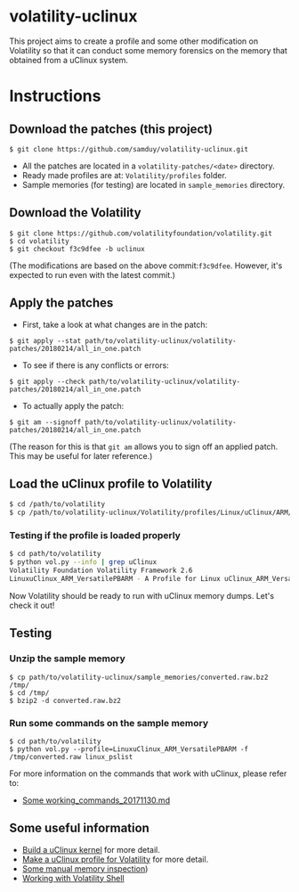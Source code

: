 # volatility-uclinux

This project aims to create a profile and some other modification on Volatility so that it can conduct some memory forensics on the memory that obtained from a uClinux system.

# Instructions

## Download the patches (this project)
```
$ git clone https://github.com/samduy/volatility-uclinux.git
```

* All the patches are located in a `volatility-patches/<date>` directory.
* Ready made profiles are at: `Volatility/profiles` folder.
* Sample memories (for testing) are located in `sample_memories` directory.

## Download the Volatility

```
$ git clone https://github.com/volatilityfoundation/volatility.git
$ cd volatility
$ git checkout f3c9dfee -b uclinux
```
(The modifications are based on the above commit:`f3c9dfee`. However, it's expected to run even with the latest commit.)

## Apply the patches

* First, take a look at what changes are in the patch:
```
$ git apply --stat path/to/volatility-uclinux/volatility-patches/20180214/all_in_one.patch
```

* To see if there is any conflicts or errors:
```
$ git apply --check path/to/volatility-uclinux/volatility-patches/20180214/all_in_one.patch
```

* To actually apply the patch:
```
$ git am --signoff path/to/volatility-uclinux/volatility-patches/20180214/all_in_one.patch
```

(The reason for this is that `git am` allows you to sign off an applied patch. This may be useful for later reference.)

## Load the uClinux profile to Volatility

```bash
$ cd /path/to/volatility
$ cp /path/to/volatility-uclinux/Volatility/profiles/Linux/uClinux/ARM/VersatilePB/uClinux_ARM_VersatilePB.zip plugins/overlays/linux/
```

### Testing if the profile is loaded properly

```bash
$ cd path/to/volatility
$ python vol.py --info | grep uClinux
Volatility Foundation Volatility Framework 2.6
LinuxuClinux_ARM_VersatilePBARM - A Profile for Linux uClinux_ARM_VersatilePB ARM
```

Now Volatility should be ready to run with uClinux memory dumps. Let's check it out!

## Testing

### Unzip the sample memory

```
$ cp path/to/volatility-uclinux/sample_memories/converted.raw.bz2 /tmp/
$ cd /tmp/
$ bzip2 -d converted.raw.bz2
```

### Run some commands on the sample memory

```
$ cd path/to/volatility
$ python vol.py --profile=LinuxuClinux_ARM_VersatilePBARM -f /tmp/converted.raw linux_pslist
```

For more information on the commands that work with uClinux, please refer to:
* [Some working_commands_20171130.md](./working_commands_20171130.md)

## Some useful information

* [Build a uClinux kernel](../../wiki/Build-a-uClinux-kernel) for more detail.
* [Make a uClinux profile for Volatility](../../wiki/Profile-for-Volatility) for more detail.
* [Some manual memory inspection](../../wiki/Manual-memory-inspection))
* [Working with Volatility Shell](../../wiki/Working-with-Volatility-shell)
